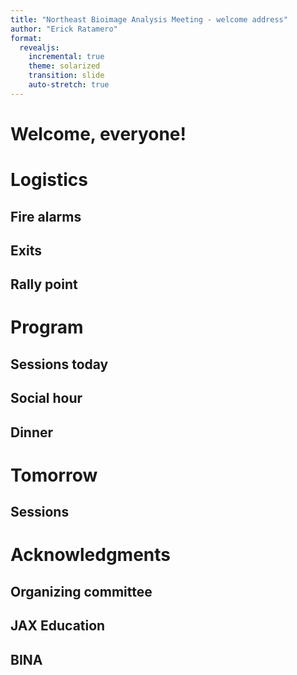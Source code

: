 ```yaml
---
title: "Northeast Bioimage Analysis Meeting - welcome address"
author: "Erick Ratamero"
format:
  revealjs:
    incremental: true
    theme: solarized
    transition: slide
    auto-stretch: true
---
```


# Welcome, everyone!

# Logistics
## Fire alarms

## Exits

## Rally point

# Program
## Sessions today

## Social hour

## Dinner

# Tomorrow
## Sessions

# Acknowledgments

## Organizing committee

## JAX Education

## BINA

